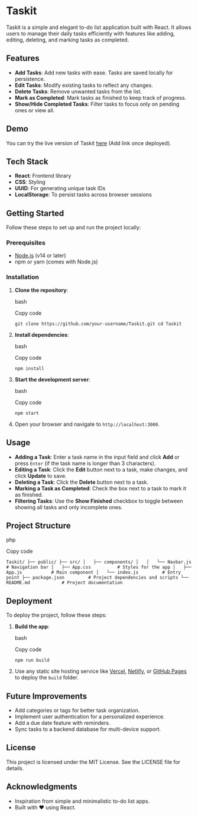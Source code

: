 ﻿# Taskit

Taskit is a simple and elegant to-do list application built with React. It allows users to manage their daily tasks efficiently with features like adding, editing, deleting, and marking tasks as completed.

## Features

-   **Add Tasks**: Add new tasks with ease. Tasks are saved locally for persistence.
-   **Edit Tasks**: Modify existing tasks to reflect any changes.
-   **Delete Tasks**: Remove unwanted tasks from the list.
-   **Mark as Completed**: Mark tasks as finished to keep track of progress.
-   **Show/Hide Completed Tasks**: Filter tasks to focus only on pending ones or view all.

## Demo

You can try the live version of Taskit [here](#) (Add link once deployed).

## Tech Stack

-   **React**: Frontend library
-   **CSS**: Styling
-   **UUID**: For generating unique task IDs
-   **LocalStorage**: To persist tasks across browser sessions

## Getting Started

Follow these steps to set up and run the project locally:

### Prerequisites

-   [Node.js](https://nodejs.org/) (v14 or later)
-   npm or yarn (comes with Node.js)

### Installation

1.  **Clone the repository**:
    
    bash
    
    Copy code
    
    `git clone https://github.com/your-username/Taskit.git
    cd Taskit` 
    
2.  **Install dependencies**:
    
    bash
    
    Copy code
    
    `npm install` 
    
3.  **Start the development server**:
    
    bash
    
    Copy code
    
    `npm start` 
    
4.  Open your browser and navigate to `http://localhost:3000`.
    

## Usage

-   **Adding a Task**: Enter a task name in the input field and click **Add** or press `Enter` (if the task name is longer than 3 characters).
-   **Editing a Task**: Click the **Edit** button next to a task, make changes, and click **Update** to save.
-   **Deleting a Task**: Click the **Delete** button next to a task.
-   **Marking a Task as Completed**: Check the box next to a task to mark it as finished.
-   **Filtering Tasks**: Use the **Show Finished** checkbox to toggle between showing all tasks and only incomplete ones.

## Project Structure

php

Copy code

`Taskit/
├── public/
├── src/
│   ├── components/
│   │   └── Navbar.js    # Navigation bar
│   ├── App.css          # Styles for the app
│   ├── App.js           # Main component
│   └── index.js         # Entry point
├── package.json         # Project dependencies and scripts
└── README.md            # Project documentation` 

## Deployment

To deploy the project, follow these steps:

1.  **Build the app**:
    
    bash
    
    Copy code
    
    `npm run build` 
    
2.  Use any static site hosting service like [Vercel](https://vercel.com/), [Netlify](https://www.netlify.com/), or [GitHub Pages](https://pages.github.com/) to deploy the `build` folder.
    

## Future Improvements

-   Add categories or tags for better task organization.
-   Implement user authentication for a personalized experience.
-   Add a due date feature with reminders.
-   Sync tasks to a backend database for multi-device support.

## License

This project is licensed under the MIT License. See the LICENSE file for details.

## Acknowledgments

-   Inspiration from simple and minimalistic to-do list apps.
-   Built with ❤️ using React.
